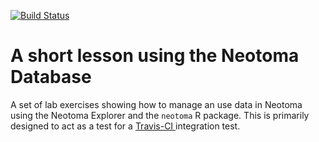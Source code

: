 [![Build Status](https://travis-ci.org/SimonGoring/Neotoma_Lesson.svg?branch=master)](https://travis-ci.org/SimonGoring/Neotoma_Lesson)

# A short lesson using the Neotoma Database

A set of lab exercises showing how to manage an use data in Neotoma using the Neotoma Explorer and the `neotoma` R package.  This is primarily designed to act as a test for a [Travis-CI ](https://travis-ci.org/SimonGoring/Neotoma_Lesson) integration test.

